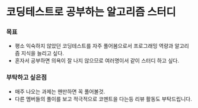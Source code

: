 # 코딩테스트로 공부하는 알고리즘 스터디

### 목표
* 평소 익숙하지 않았던 코딩테스트를 자주 풀어봄으로서 프로그래밍 역량과 알고리즘 지식을 늘리고 싶다.
* 혼자서 공부하면 의욕이 잘 나지 않으므로 여러명이서 같이 스터디 하고 싶다.


### 부탁하고 싶은점
* 매주 나오는 과제는 왠만하면 꼭 풀어볼것.
* 다른 멤버들의 풀이를 보고 적극적으로 코멘트을 다는등 리뷰 활동도 부탁드립니다.
